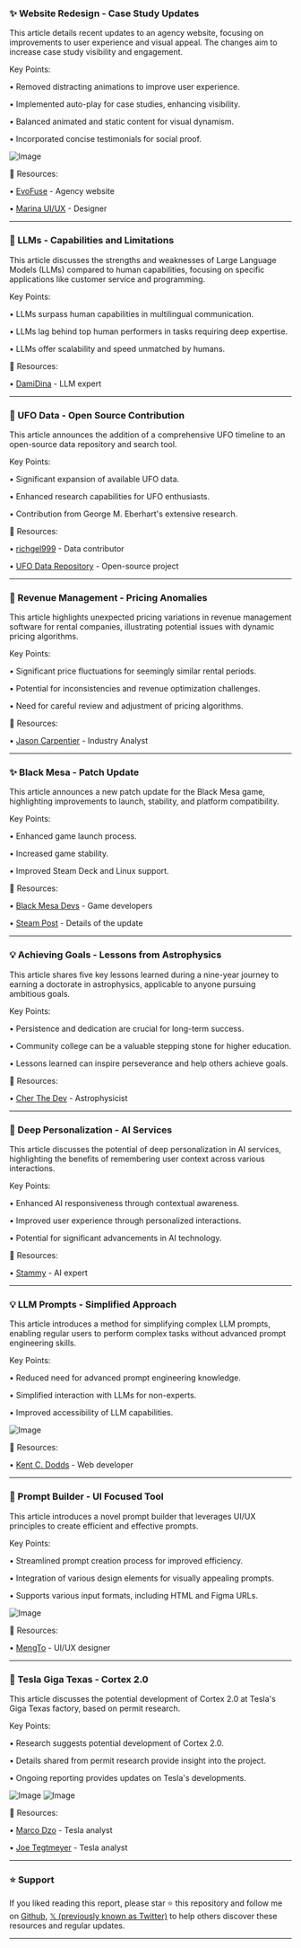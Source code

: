### ✨ Website Redesign - Case Study Updates

This article details recent updates to an agency website, focusing on improvements to user experience and visual appeal.  The changes aim to increase case study visibility and engagement.

Key Points:

• Removed distracting animations to improve user experience.


• Implemented auto-play for case studies, enhancing visibility.


• Balanced animated and static content for visual dynamism.


• Incorporated concise testimonials for social proof.


![Image](https://pbs.twimg.com/amplify_video_thumb/1922031603443773440/img/o3p5yirdrbVhbvw-.jpg)

🔗 Resources:

• [EvoFuse](https://x.com/evofuse) - Agency website


• [Marina UI/UX](https://x.com/marina_uiux) - Designer


---

### 🤖 LLMs - Capabilities and Limitations

This article discusses the strengths and weaknesses of Large Language Models (LLMs) compared to human capabilities, focusing on specific applications like customer service and programming.

Key Points:

• LLMs surpass human capabilities in multilingual communication.


•  LLMs lag behind top human performers in tasks requiring deep expertise.


• LLMs offer scalability and speed unmatched by humans.


🔗 Resources:

• [DamiDina](https://x.com/DamiDina) - LLM expert


---

### 🤖 UFO Data - Open Source Contribution

This article announces the addition of a comprehensive UFO timeline to an open-source data repository and search tool.

Key Points:

•  Significant expansion of available UFO data.


• Enhanced research capabilities for UFO enthusiasts.


•  Contribution from George M. Eberhart's extensive research.


🔗 Resources:

• [richgel999](https://x.com/richgel999) - Data contributor


• [UFO Data Repository](https://t.co/KTG5XWJeWP) - Open-source project


---

### 🤖 Revenue Management - Pricing Anomalies

This article highlights unexpected pricing variations in revenue management software for rental companies, illustrating potential issues with dynamic pricing algorithms.

Key Points:

• Significant price fluctuations for seemingly similar rental periods.


• Potential for inconsistencies and revenue optimization challenges.


• Need for careful review and adjustment of pricing algorithms.


🔗 Resources:

• [Jason Carpentier](https://x.com/JasonCarpentier) - Industry Analyst


---

### ✨ Black Mesa - Patch Update

This article announces a new patch update for the Black Mesa game, highlighting improvements to launch, stability, and platform compatibility.

Key Points:

• Enhanced game launch process.


• Increased game stability.


• Improved Steam Deck and Linux support.


🔗 Resources:

• [Black Mesa Devs](https://x.com/BlackMesaDevs) - Game developers


• [Steam Post](https://t.co/QLPlILcZiY) - Details of the update


---

### 💡 Achieving Goals - Lessons from Astrophysics

This article shares five key lessons learned during a nine-year journey to earning a doctorate in astrophysics, applicable to anyone pursuing ambitious goals.

Key Points:

•  Persistence and dedication are crucial for long-term success.


•  Community college can be a valuable stepping stone for higher education.


•  Lessons learned can inspire perseverance and help others achieve goals.


🔗 Resources:

• [Cher The Dev](https://x.com/cherthedev) - Astrophysicist


---

### 🤖 Deep Personalization - AI Services

This article discusses the potential of deep personalization in AI services, highlighting the benefits of remembering user context across various interactions.

Key Points:

•  Enhanced AI responsiveness through contextual awareness.


•  Improved user experience through personalized interactions.


•  Potential for significant advancements in AI technology.



🔗 Resources:

• [Stammy](https://x.com/Stammy) - AI expert


---

### 💡 LLM Prompts - Simplified Approach

This article introduces a method for simplifying complex LLM prompts, enabling regular users to perform complex tasks without advanced prompt engineering skills.

Key Points:

•  Reduced need for advanced prompt engineering knowledge.


•  Simplified interaction with LLMs for non-experts.


•  Improved accessibility of LLM capabilities.


![Image](https://pbs.twimg.com/amplify_video_thumb/1921991141983240192/img/yKTL7kWe9VWOv-9n.jpg)

🔗 Resources:

• [Kent C. Dodds](https://x.com/kentcdodds) - Web developer


---

### 🚀 Prompt Builder - UI Focused Tool

This article introduces a novel prompt builder that leverages UI/UX principles to create efficient and effective prompts.

Key Points:

•  Streamlined prompt creation process for improved efficiency.


•  Integration of various design elements for visually appealing prompts.


•  Supports various input formats, including HTML and Figma URLs.


![Image](https://pbs.twimg.com/amplify_video_thumb/1921902872981098496/img/YAtO2B9oZIGKUI-W.jpg)

🔗 Resources:

• [MengTo](https://x.com/MengTo) - UI/UX designer


---

### 🚀 Tesla Giga Texas - Cortex 2.0

This article discusses the potential development of Cortex 2.0 at Tesla's Giga Texas factory, based on permit research.

Key Points:

•  Research suggests potential development of Cortex 2.0.


•  Details shared from permit research provide insight into the project.


•  Ongoing reporting provides updates on Tesla's developments.


![Image](https://pbs.twimg.com/media/GqxK4IUWIAAULGs?format=jpg&name=small)
![Image](https://pbs.twimg.com/media/GqxK9IKXYAAY8L0?format=jpg&name=small)

🔗 Resources:

• [Marco Dzo](https://x.com/marcodzo) - Tesla analyst


• [Joe Tegtmeyer](https://x.com/JoeTegtmeyer) - Tesla analyst


---

### ⭐️ Support

If you liked reading this report, please star ⭐️ this repository and follow me on [Github](https://github.com/Drix10), [𝕏 (previously known as Twitter)](https://x.com/DRIX_10_) to help others discover these resources and regular updates.

---